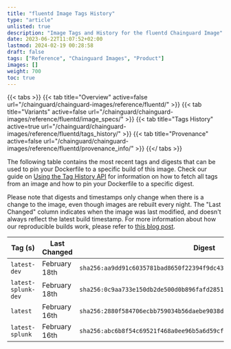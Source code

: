 ```yaml
---
title: "fluentd Image Tags History"
type: "article"
unlisted: true
description: "Image Tags and History for the fluentd Chainguard Image"
date: 2023-06-22T11:07:52+02:00
lastmod: 2024-02-19 00:28:58
draft: false
tags: ["Reference", "Chainguard Images", "Product"]
images: []
weight: 700
toc: true
---
```


{{< tabs >}}
{{< tab title="Overview" active=false url="/chainguard/chainguard-images/reference/fluentd/" >}}
{{< tab title="Variants" active=false url="/chainguard/chainguard-images/reference/fluentd/image_specs/" >}}
{{< tab title="Tags History" active=true url="/chainguard/chainguard-images/reference/fluentd/tags_history/" >}}
{{< tab title="Provenance" active=false url="/chainguard/chainguard-images/reference/fluentd/provenance_info/" >}}
{{</ tabs >}}

The following table contains the most recent tags and digests that can be used to pin your Dockerfile to a specific build of this image. Check our guide on [Using the Tag History API](/chainguard/chainguard-images/using-the-tag-history-api/) for information on how to fetch all tags from an image and how to pin your Dockerfile to a specific digest.

Please note that digests and timestamps only change when there is a change to the image, even though images are rebuilt every night. The "Last Changed" column indicates when the image was last modified, and doesn't always reflect the latest build timestamp. For more information about how our reproducible builds work, please refer to [this blog post](https://www.chainguard.dev/unchained/reproducing-chainguards-reproducible-image-builds).

| Tag (s)              | Last Changed  | Digest                                                                    |
|----------------------|---------------|---------------------------------------------------------------------------|
|  `latest-dev`        | February 18th | `sha256:aa9dd91c6035781bad8650f22394f9dc43161c30a02337f4bd0c2a4f56338763` |
|  `latest-splunk-dev` | February 18th | `sha256:0c9aa733e150db2de500d0b896fafd2851dc40a6299398a3463aefe18de5cb8f` |
|  `latest`            | February 16th | `sha256:2880f584706ecbb759034b56daebe9038dc7281a273762be2ef716d576e37fd9` |
|  `latest-splunk`     | February 16th | `sha256:abc6b8f54c69521f468a0ee96b5a6d59cfc5db584950c2152f2ff12be9b6f9af` |

